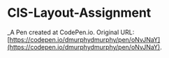 # CIS-Layout-Assignment
 _A Pen created at CodePen.io. Original URL: [https://codepen.io/dmurphydmurphy/pen/oNvJNaY](https://codepen.io/dmurphydmurphy/pen/oNvJNaY).

 
